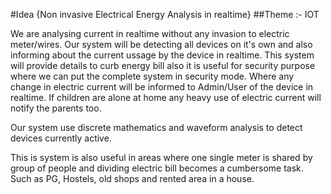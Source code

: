 #Idea {Non invasive Electrical Energy Analysis in realtime}
##Theme :- IOT

We are analysing current in realtime without any invasion to electric meter/wires. Our system will be detecting all devices on it's own and also informing about the current ussage by the device in realtime. This system will provide details to curb energy bill also it is useful for security purpose where we can put the complete system in security mode. Where any change in electric current will be informed to Admin/User of the device in realtime. If children are alone at home any heavy use of electric current will notify the parents too. 

Our system use discrete mathematics and waveform analysis to detect devices currently active.

This is system is also useful in areas where one single meter is shared by group of people and dividing electric bill becomes a cumbersome task. Such as PG, Hostels, old shops and rented area in a house.

